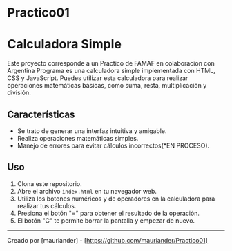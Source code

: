 # Practico01

# Calculadora Simple

Este proyecto corresponde a un Practico de FAMAF en colaboracion con Argentina Programa es una calculadora simple implementada con HTML, CSS y JavaScript. Puedes utilizar esta calculadora para realizar operaciones matemáticas básicas, como suma, resta, multiplicación y división.

## Características

- Se trato de generar una interfaz intuitiva y amigable.
- Realiza operaciones matemáticas simples.
- Manejo de errores para evitar cálculos incorrectos(\*EN PROCESO).

## Uso

1. Clona este repositorio.
2. Abre el archivo `index.html` en tu navegador web.
3. Utiliza los botones numéricos y de operadores en la calculadora para realizar tus cálculos.
4. Presiona el botón "=" para obtener el resultado de la operación.
5. El botón "C" te permite borrar la pantalla y empezar de nuevo.

---

Creado por [mauriander] - [https://github.com/mauriander/Practico01]
